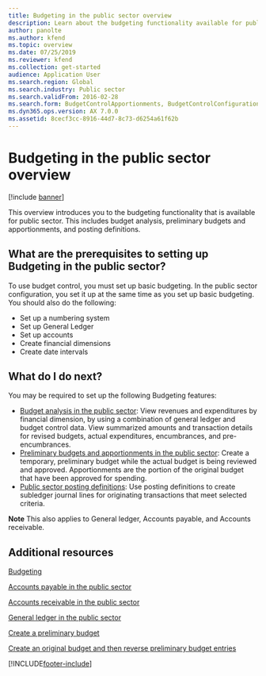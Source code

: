 ```yaml
---
title: Budgeting in the public sector overview
description: Learn about the budgeting functionality available for public sector, including budget analysis, preliminary budgets and apportionments, and posting definitions.
author: panolte
ms.author: kfend
ms.topic: overview
ms.date: 07/25/2019
ms.reviewer: kfend
ms.collection: get-started
audience: Application User
ms.search.region: Global
ms.search.industry: Public sector
ms.search.validFrom: 2016-02-28
ms.search.form: BudgetControlApportionments, BudgetControlConfiguration, BudgetControlStatistics, BudgetParameters
ms.dyn365.ops.version: AX 7.0.0
ms.assetid: 8cecf3cc-8916-44d7-8c73-d6254a61f62b
---
```


# Budgeting in the public sector overview

[!include [banner](../includes/banner.md)]

This overview introduces you to the budgeting functionality that is available for public sector. This includes budget analysis, preliminary budgets and apportionments, and posting definitions.

## What are the prerequisites to setting up Budgeting in the public sector?

To use budget control, you must set up basic budgeting. In the public sector configuration, you set it up at the same time as you set up basic budgeting. You should also do the following:

-   Set up a numbering system
-   Set up General Ledger
-   Set up accounts
-   Create financial dimensions
-   Create date intervals

## What do I do next?
You may be required to set up the following Budgeting features:

-   [Budget analysis in the public sector](budget-analysis-public-sector.md): View revenues and expenditures by financial dimension, by using a combination of general ledger and budget control data. View summarized amounts and transaction details for revised budgets, actual expenditures, encumbrances, and pre-encumbrances.
-   [Preliminary budgets and apportionments in the public sector](preliminary-budgets-apportionments-public-sector.md): Create a temporary, preliminary budget while the actual budget is being reviewed and approved. Apportionments are the portion of the original budget that have been approved for spending.
-   [Public sector posting definitions](posting-definitions-public-sector.md): Use posting definitions to create subledger journal lines for originating transactions that meet selected criteria.

**Note** This also applies to General ledger, Accounts payable, and Accounts receivable.

## Additional resources

[Budgeting](../budgeting/budgeting-overview.md)

[Accounts payable in the public sector](accounts-payable-public-sector.md)

[Accounts receivable in the public sector](accounts-receivable-public-sector.md)

[General ledger in the public sector](general-ledger-public-sector.md)

[Create a preliminary budget](tasks/create-preliminary-budget-public-sector.md)

[Create an original budget and then reverse preliminary budget entries](tasks/create-original-budget.md)





[!INCLUDE[footer-include](../../includes/footer-banner.md)]
